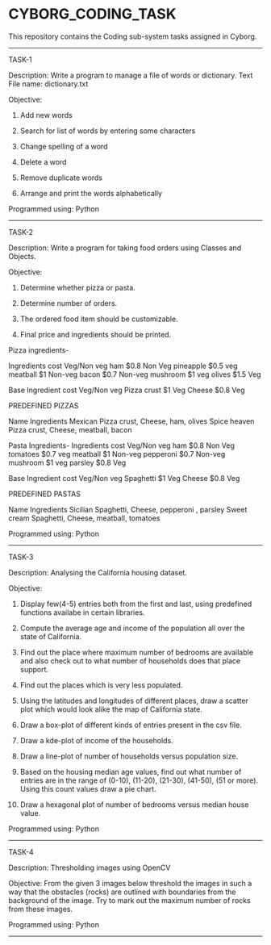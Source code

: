 # CYBORG_CODING_TASK
This repository contains the Coding sub-system tasks assigned in Cyborg.

*********************************************************************

TASK-1

Description: Write a program to manage a file of words or dictionary.
Text File name: dictionary.txt

Objective:
1.	Add new words

2.	Search for list of words by entering some characters

3.	Change spelling of a word

4.	Delete a word

5.	Remove duplicate words

6.	Arrange and print the words alphabetically

Programmed using: Python

*********************************************************************

TASK-2

Description: Write a program for taking food orders using Classes and Objects.

Objective:
1.	Determine whether pizza or pasta.

2.	Determine number of orders.

3.	The ordered food item should be customizable.

4.	Final price and ingredients should be printed.

Pizza ingredients-

Ingredients	cost	Veg/Non veg
ham		$0.8	Non Veg
pineapple	$0.5	veg
meatball	$1	Non-veg
bacon		$0.7	Non-veg
mushroom	$1	veg
olives		$1.5	Veg

Base Ingredient	cost	Veg/Non veg
Pizza crust	$1	 Veg
Cheese		$0.8	Veg

PREDEFINED PIZZAS

Name			Ingredients
Mexican			Pizza crust, Cheese, ham, olives
Spice heaven	        Pizza crust, Cheese, meatball, bacon

Pasta Ingredients-
Ingredients	cost	Veg/Non veg
ham		$0.8	Non Veg
tomatoes	$0.7	veg
meatball	$1	Non-veg
pepperoni	$0.7	Non-veg
mushroom	$1	veg
parsley		$0.8	Veg

Base Ingredient	cost	Veg/Non veg
Spaghetti 	$1	 Veg
Cheese 		$0.8	Veg

PREDEFINED PASTAS

Name			Ingredients
Sicilian		Spaghetti, Cheese, pepperoni , parsley
Sweet cream	 	Spaghetti, Cheese, meatball, tomatoes

Programmed using: Python

*********************************************************************

TASK-3

Description: Analysing the California housing dataset.

Objective:
1.	Display few(4-5) entries both from the first and last, using 
	predefined functions availabe in certain libraries.

2.	Compute the average age and income of the population all over 
	the state of California.

3.	Find out the place where maximum number of bedrooms are available and 
	also check out to what number of households does that place support.

4.	Find out the places which is very less populated.

5.	Using the latitudes and longitudes of different places, draw a 
	scatter plot which would look alike the map of California state.

6.	Draw a box-plot of different kinds of entries present in the csv file.

7.	Draw a kde-plot of income of the households.

8.	Draw a line-plot of number of households versus population size.

9.	Based on the housing median age values, find out what number of 
	entries are in the range of (0-10), (11-20), (21-30), (41-50), 
	(51 or more). Using this count values draw a pie chart.

10.	Draw a hexagonal plot of number of bedrooms versus median house value.	

Programmed using: Python

*********************************************************************

TASK-4

Description: Thresholding images using OpenCV

Objective: From the given 3 images below threshold the images in such a way
	   that the obstacles (rocks) are outlined with boundaries from the 
	   background of the image. Try to mark out the maximum number of 
	   rocks from these images.

Programmed using: Python

**********************************************************************

